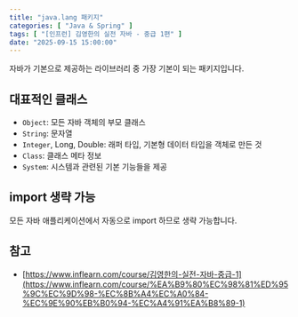 ```yaml
---
title: "java.lang 패키지"
categories: [ "Java & Spring" ]
tags: [ "[인프런] 김영한의 실전 자바 - 중급 1편" ]
date: "2025-09-15 15:00:00"
---
```


자바가 기본으로 제공하는 라이브러리 중 가장 기본이 되는 패키지입니다.

## 대표적인 클래스

- `Object`: 모든 자바 객체의 부모 클래스
- `String`: 문자열
- `Integer`, Long, Double: 래퍼 타입, 기본형 데이터 타입을 객체로 만든 것
- `Class`: 클래스 메타 정보
- `System`: 시스템과 관련된 기본 기능들을 제공

## import 생략 가능

모든 자바 애플리케이션에서 자동으로 import 하므로 생략 가능합니다.

## 참고

- [https://www.inflearn.com/course/김영한의-실전-자바-중급-1](https://www.inflearn.com/course/%EA%B9%80%EC%98%81%ED%95%9C%EC%9D%98-%EC%8B%A4%EC%A0%84-%EC%9E%90%EB%B0%94-%EC%A4%91%EA%B8%89-1)

